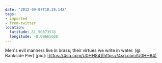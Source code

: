 ```yaml
---
date: "2012-09-07T18:38:14Z"
tags:
- imported
- from-twitter
location:
  latitude: 51.50873578
  longitude: -0.09665608
---
```

Men's evil manners live in brass; their virtues we write in water. \(@ Bankside Pier) \[pic\]: [https://4sq.com/U0HH84](https://4sq.com/U0HH84)

